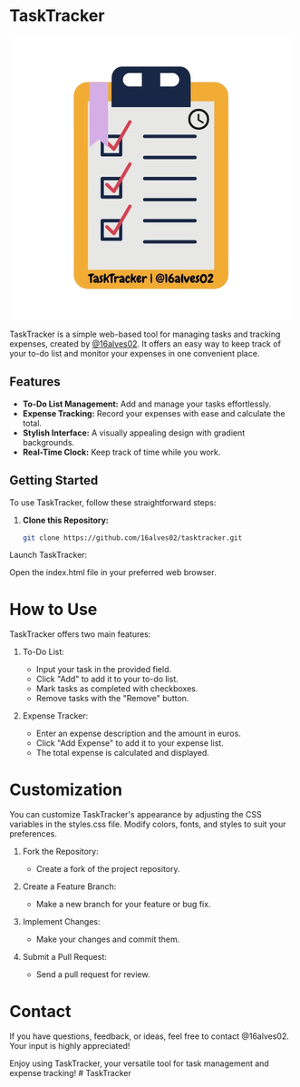 # TaskTracker

![TaskTracker Logo](tasktracker_logo.png)

TaskTracker is a simple web-based tool for managing tasks and tracking expenses, created by [@16alves02](https://github.com/16alves02). It offers an easy way to keep track of your to-do list and monitor your expenses in one convenient place.

## Features

- **To-Do List Management:** Add and manage your tasks effortlessly.
- **Expense Tracking:** Record your expenses with ease and calculate the total.
- **Stylish Interface:** A visually appealing design with gradient backgrounds.
- **Real-Time Clock:** Keep track of time while you work.

## Getting Started

To use TaskTracker, follow these straightforward steps:

1. **Clone this Repository:**

   ```bash
   git clone https://github.com/16alves02/tasktracker.git
Launch TaskTracker:

Open the index.html file in your preferred web browser.

# How to Use

TaskTracker offers two main features:

1. To-Do List:

    - Input your task in the provided field.
    - Click "Add" to add it to your to-do list.
    - Mark tasks as completed with checkboxes.
    - Remove tasks with the "Remove" button.

2. Expense Tracker:

    - Enter an expense description and the amount in euros.
    - Click "Add Expense" to add it to your expense list.
    - The total expense is calculated and displayed.

# Customization
You can customize TaskTracker's appearance by adjusting the CSS variables in the styles.css file. Modify colors, fonts, and styles to suit your preferences.

1. Fork the Repository:

    - Create a fork of the project repository.

2. Create a Feature Branch:

    - Make a new branch for your feature or bug fix.

3. Implement Changes:

    - Make your changes and commit them.

4. Submit a Pull Request:

    - Send a pull request for review.

# Contact
If you have questions, feedback, or ideas, feel free to contact @16alves02. Your input is highly appreciated!

Enjoy using TaskTracker, your versatile tool for task management and expense tracking!  # TaskTracker